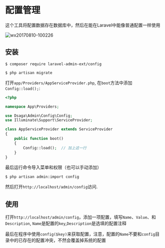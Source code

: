 # 配置管理

这个工具将配置数据存在数据库中，然后在能在Laravel中能像普通配置一样使用

![wx20170810-100226](https://user-images.githubusercontent.com/1479100/29151322-0879681a-7db3-11e7-8005-03310686c884.png)

## 安装

```
$ composer require laravel-admin-ext/config

$ php artisan migrate
```

打开`app/Providers/AppServiceProvider.php`, 在`boot`方法中添加`Config::load();`:

```php
<?php

namespace App\Providers;

use Dsaga\Admin\Config\Config;
use Illuminate\Support\ServiceProvider;

class AppServiceProvider extends ServiceProvider
{
    public function boot()
    {
        Config::load();  // 加上这一行
    }
}
```

最后运行命令导入菜单和权限（也可以手动添加）

```
$ php artisan admin:import config
```

然后打开`http://localhost/admin/config`访问.

## 使用

打开`http://localhost/admin/config`，添加一项配置，填写`Name`、`Value`、和`Description`, `Name`是配置的`key`,`Description`是选填的配置注释

最后在程序中使用`config($key)`来获取配置，注意，配置的`Name`不要和`config`目录中的已存在的配置冲突，不然会覆盖掉系统的配置

